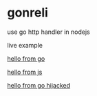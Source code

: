 # gonreli
use go http handler in nodejs

live example

[hello from go](https://gonowa.thisisnotajoke.lol/go/hello)

[hello from js](https://gonowa.thisisnotajoke.lol/)

[hello from go hijacked](https://gonowa.thisisnotajoke.lol/go/hijacked)


